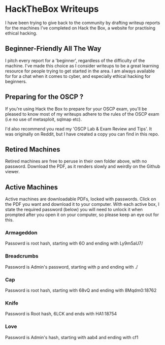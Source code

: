 # HackTheBox Writeups

I have been trying to give back to the community by drafting writeup reports for the machines I've completed on Hack the Box, a website for practising ethical hacking.

## Beginner-Friendly All The Way
I pitch every report for a 'beginner', regardless of the difficulty of the machine. I've made this choice as I consider writeups to be a great learning resource for people trying to get started in the area. I am always available for for a chat when it comes to cyber, and especially ethical hacking for beginners. 

## Preparing for the OSCP ?
If you're using Hack the Box to prepare for your OSCP exam, you'll be pleased to know most of my writeups adhere to the rules of the OSCP exam (i.e no use of metasploit, sqlmap etc). 

I'd also recommend you read my 'OSCP Lab & Exam Review and Tips'. It was originally on Reddit, but I have created a copy you can find in this repo.

## Retired Machines
Retired machines are free to peruse in their own folder above, with no password. Download the PDF, as it renders slowly and weirdly on the Github viewer. 

## Active Machines
Active machines are downloadable PDFs, locked with passwords. Click on the PDF you want and download it to your computer. 
With each active box, I state the required password (below) you will need to unlock it when prompted after you open it on your computer, so please keep an eye out for this. 

### Armageddon
Passowrd is root hash, starting with $6$O and ending with Ly9m5aU7/

### Breadcrumbs
Password is Admin's password, starting with p and ending with ./

### Cap
Password is root hash, starting with $6$8vQ and ending with 8Mqdm0:18762

### Knife
Password is Root hash, $6$LCK and ends with HA1:18754

### Love
Password is Admin's hash, starting with aab4 and ending with cf1
